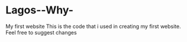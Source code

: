 # Lagos--Why-
My first website 
This is the code that i used in creating my first website. Feel free to suggest changes
